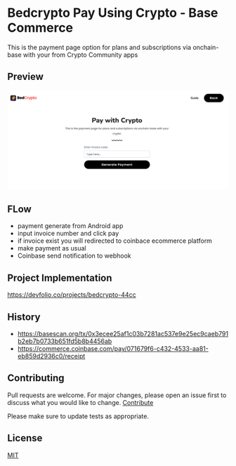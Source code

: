 # Bedcrypto Pay Using Crypto - Base Commerce

This is the payment page option for plans and subscriptions via onchain-base with your from Crypto Community apps


## Preview
![Preview payment generator](preview.png)

## FLow

- payment generate from Android app
- input invoice number and click pay
- if invoice exist you will redirected to coinbace ecommerce platform
- make payment as usual
- Coinbase send notification to webhook

## Project Implementation
https://devfolio.co/projects/bedcrypto-44cc


## History
- https://basescan.org/tx/0x3ecee25af1c03b7281ac537e9e25ec9caeb791b2eb7b0733b651fd5b8b4456ab
- https://commerce.coinbase.com/pay/071679f6-c432-4533-aa81-eb859d2936c0/receipt
  
## Contributing

Pull requests are welcome. For major changes, please open an issue first
to discuss what you would like to change. [Contribute](https://github.com/anovanmaximuz/bedcrypto-pay)

Please make sure to update tests as appropriate.

## License

[MIT](https://choosealicense.com/licenses/mit/)
